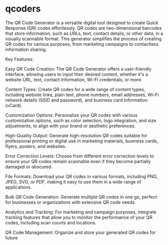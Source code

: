 # qcoders
The QR Code Generator is a versatile digital tool designed to create Quick Response (QR) codes effortlessly. QR codes are two-dimensional barcodes that store information, such as URLs, text, contact details, or other data, in a visually scannable format. This generator simplifies the process of creating QR codes for various purposes, from marketing campaigns to contactless information sharing.

Key Features:

Easy QR Code Creation: The QR Code Generator offers a user-friendly interface, allowing users to input their desired content, whether it's a website URL, text, contact information, Wi-Fi credentials, or more.

Content Types: Create QR codes for a wide range of content types, including website links, plain text, phone numbers, email addresses, Wi-Fi network details (SSID and password), and business card information (vCard).

Customization Options: Personalize your QR codes with various customization options, such as color selection, logo integration, and size adjustments, to align with your brand or aesthetic preferences.

High-Quality Output: Generate high-resolution QR codes suitable for professional printing or digital use in marketing materials, business cards, flyers, posters, and websites.

Error Correction Levels: Choose from different error correction levels to ensure your QR codes remain scannable even if they become partially damaged or obscured.

File Formats: Download your QR codes in various formats, including PNG, JPEG, SVG, or PDF, making it easy to use them in a wide range of applications.

Bulk QR Code Generation: Generate multiple QR codes in one go, perfect for businesses or organizations with extensive QR code needs.

Analytics and Tracking: For marketing and campaign purposes, integrate tracking features that allow you to monitor the performance of your QR codes, including scan counts and locations.

QR Code Management: Organize and store your generated QR codes for future


